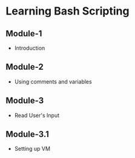 # Learning Bash Scripting

## Module-1
- Introduction

## Module-2
- Using comments and variables

## Module-3
- Read User's Input

## Module-3.1
- Setting up VM 